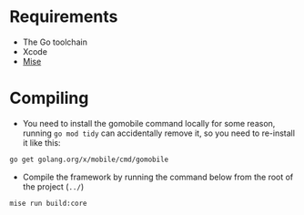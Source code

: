 # Requirements

- The Go toolchain
- Xcode
- [Mise](https://mise.jdx.dev/)

# Compiling

- You need to install the gomobile command locally for some reason, running `go mod tidy` can accidentally remove it, so you need to re-install it like this:

```sh
go get golang.org/x/mobile/cmd/gomobile
```

- Compile the framework by running the command below from the root of the project (`../`)

```sh
mise run build:core
```
